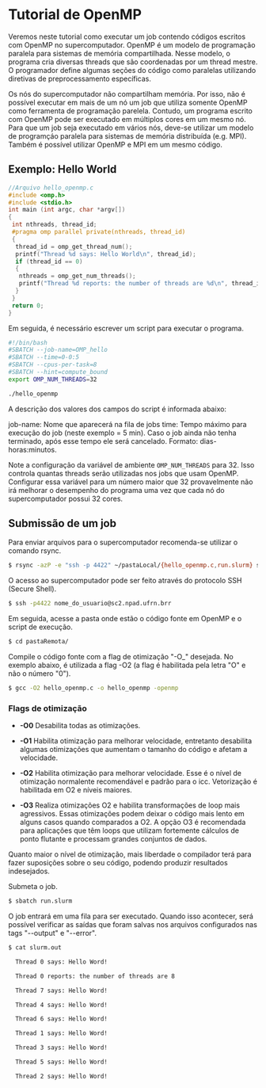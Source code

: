 # Tutorial de OpenMP

Veremos neste tutorial como executar um job contendo códigos escritos com OpenMP no supercomputador. OpenMP é um modelo de programação paralela para sistemas de memória compartilhada. Nesse modelo, o programa cria diversas threads que são coordenadas por um thread mestre. O programador define algumas seções do código como paralelas utilizando diretivas de preprocessamento específicas.

Os nós do supercomputador não compartilham memória. Por isso, não é possível executar em mais de um nó um job que utiliza somente OpenMP como ferramenta de programação parelela. Contudo, um programa escrito com OpenMP pode ser executado em múltiplos cores em um mesmo nó. Para que um job seja executado em vários nós, deve-se utilizar um modelo de programçáo paralela para sistemas de memória distribuída (e.g. MPI). Também é possível utilizar OpenMP e MPI em um mesmo código.

## Exemplo: Hello World

```c
//Arquivo hello_openmp.c 
#include <omp.h> 
#include <stdio.h>
int main (int argc, char *argv[]) 
{ 
 int nthreads, thread_id; 
 #pragma omp parallel private(nthreads, thread_id) 
 { 
  thread_id = omp_get_thread_num();
  printf("Thread %d says: Hello World\n", thread_id); 
  if (thread_id == 0)
  { 
   nthreads = omp_get_num_threads();
   printf("Thread %d reports: the number of threads are %d\n", thread_id, nthreads); 
  } 
 } 
 return 0; 
}
```

Em seguida, é necessário escrever um script para executar o programa.

```bash
#!/bin/bash 
#SBATCH --job-name=OMP_hello 
#SBATCH --time=0-0:5
#SBATCH --cpus-per-task=8
#SBATCH --hint=compute_bound
export OMP_NUM_THREADS=32

./hello_openmp
```

A descrição dos valores dos campos do script é informada abaixo:

job-name: Nome que aparecerá na fila de jobs
time: Tempo máximo para execução do job (neste exemplo = 5 min). Caso o job ainda não tenha terminado, após esse tempo ele será cancelado. Formato: dias-horas:minutos.

Note a configuração da variável de ambiente `OMP_NUM_THREADS` para 32. Isso controla quantas threads serão utilizadas nos jobs que usam OpenMP. Configurar essa variável para um número maior que 32 provavelmente não irá melhorar o desempenho do programa uma vez que cada nó do supercomputador possui 32 cores.

## Submissão de um job

Para enviar arquivos para o supercomputador recomenda-se utilizar o comando rsync.

```bash
$ rsync -azP -e "ssh -p 4422" ~/pastaLocal/{hello_openmp.c,run.slurm} seuUsuario@sc2.npad.ufrn.brr:~/pastaRemota
```

O acesso ao supercomputador pode ser feito através do protocolo SSH (Secure Shell).

```bash
$ ssh -p4422 nome_do_usuario@sc2.npad.ufrn.brr
```

Em seguida, acesse a pasta onde estão o código fonte em OpenMP e o script de execução.

```bash
$ cd pastaRemota/
```

Compile o código fonte com a flag de otimização "-O_" desejada. No exemplo abaixo, é utilizada a flag -O2 (a flag é habilitada pela letra "O" e não o número "0").

```bash
$ gcc -O2 hello_openmp.c -o hello_openmp -openmp
```

### Flags de otimização

- **-O0** Desabilita todas as otimizações.

- **-O1** Habilita otimização para melhorar velocidade, entretanto desabilita  algumas otimizações que aumentam o tamanho do código e afetam a velocidade.

- **-O2** Habilita otimização para melhorar velocidade. Esse é o nível de otimização normalente recomendável e padrão para o icc. Vetorização é habilitada em O2 e níveis maiores.
- **-O3** Realiza otimizações O2 e habilita transformações de loop mais agressivos. Essas otimizações podem deixar o código mais lento em alguns casos quando comparados a O2. A opção O3 é recomendada para aplicações que têm loops que utilizam fortemente cálculos de ponto flutante e processam grandes conjuntos de dados.

Quanto maior o nível de otimização, mais liberdade o compilador terá para fazer suposições sobre o seu código, podendo produzir resultados indesejados.

Submeta o job.

```bash
$ sbatch run.slurm
```

O job entrará em uma fila para ser executado. Quando isso acontecer, será possível verificar as saídas que foram salvas nos arquivos configurados nas tags "--output" e "--error".

```bash
$ cat slurm.out

  Thread 0 says: Hello Word!

  Thread 0 reports: the number of threads are 8

  Thread 7 says: Hello Word!

  Thread 4 says: Hello Word!

  Thread 6 says: Hello Word!

  Thread 1 says: Hello Word!

  Thread 3 says: Hello Word!

  Thread 5 says: Hello Word!

  Thread 2 says: Hello Word!
```
